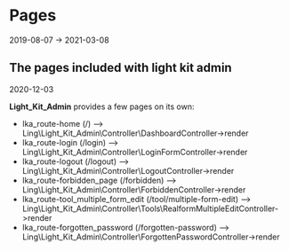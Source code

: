 Pages 
=================
2019-08-07 -> 2021-03-08





The pages included with light kit admin
-------------
2020-12-03



**Light_Kit_Admin** provides a few pages on its own:


- lka_route-home (/) --> Ling\Light_Kit_Admin\Controller\DashboardController->render
- lka_route-login (/login) --> Ling\Light_Kit_Admin\Controller\LoginFormController->render
- lka_route-logout (/logout) --> Ling\Light_Kit_Admin\Controller\LogoutController->render
- lka_route-forbidden_page (/forbidden) --> Ling\Light_Kit_Admin\Controller\ForbiddenController->render
- lka_route-tool_multiple_form_edit (/tool/multiple-form-edit) --> Ling\Light_Kit_Admin\Controller\Tools\RealformMultipleEditController->render
- lka_route-forgotten_password (/forgotten-password) --> Ling\Light_Kit_Admin\Controller\ForgottenPasswordController->render














